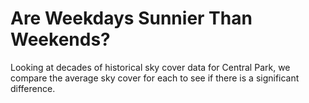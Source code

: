 # Are Weekdays Sunnier Than Weekends?
Looking at decades of historical sky cover data for Central Park, we compare the average sky cover for each to see if there is a significant difference.
